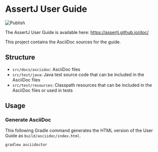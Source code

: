 # AssertJ User Guide
![Publish](https://github.com/assertj/doc/workflows/Publish/badge.svg)

The AssertJ User Guide is available here: https://assertj.github.io/doc/

This project contains the AsciiDoc sources for the guide.

## Structure

- `src/docs/asciidoc`: AsciiDoc files
- `src/test/java`: Java test source code that can be included in the AsciiDoc files
- `src/test/resources`: Classpath resources that can be included in the AsciiDoc files or
  used in tests

## Usage

### Generate AsciiDoc

This following Gradle command generates the HTML version of the User Guide as
`build/asciidoc/index.html`.

```bash
gradlew asciidoctor
```
